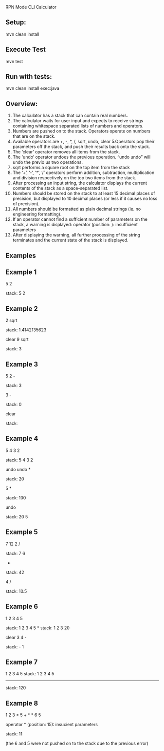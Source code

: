 RPN Mode CLI Calculator

Setup:
-------------
mvn clean install 

Execute Test
-----
mvn test

Run with tests:
----------
mvn clean install exec:java


Overview:
-----------

1. The calculator has a stack that can contain real numbers.
2. The calculator waits for user input and expects to receive strings containing
whitespace separated lists of numbers and operators.
3.  Numbers are pushed on to the stack. Operators operate on numbers that are on
the stack.
4. Available operators are +, -, *, /, sqrt, undo, clear
5.Operators pop their parameters off the stack, and push their results back onto
the stack.
6. The ‘clear’ operator removes all items from the stack.
7. The ‘undo’ operator undoes the previous operation. “undo undo” will undo the
previo us two operations.
8. sqrt performs a square root on the top item from the stack
9. The ‘+’, ‘-’, ‘*’, ‘/’ operators perform addition, subtraction, multiplication and
division respectively on the top two items from the stack.
10. After processing an input string, the calculator displays the current contents of
the stack as a space-separated list.
11. Numbers should be stored on the stack to at least 15 decimal places of
precision, but displayed to 10 decimal places (or less if it causes no loss of
precision).
12. All numbers should be formatted as plain decimal strings (ie. no engineering
formatting).
13. If an operator cannot find a sufficient number of parameters on the stack, a
warning is displayed:
operator <operator> (position: <pos>): insufficient parameters
14. After displaying the warning, all further processing of the string terminates and
the current state of the stack is displayed.



Examples
---------


Example 1
-----

5 2

stack: 5 2

Example 2
----
2 sqrt

stack: 1.4142135623

clear 9 sqrt

stack: 3

Example 3
----
5 2 -

stack: 3

3 -

stack: 0

clear

stack:

Example 4
------
5 4 3 2

stack: 5 4 3 2

undo undo *

stack: 20

5 *

stack: 100

undo

stack: 20 5

Example 5
------

7 12 2 /

stack: 7 6

*
stack: 42

4 /

stack: 10.5

Example 6
---
1 2 3 4 5

stack: 1 2 3 4 5
*
stack: 1 2 3 20

clear 3 4 -

stack: - 1

Example 7
---
1 2 3 4 5
stack: 1 2 3 4 5
* * * *
stack: 120

Example 8
---

1 2 3 * 5 + * * 6 5

operator * (position: 15): insucient parameters

stack: 11

(the 6 and 5 were not pushed on to the stack
due to the previous error)